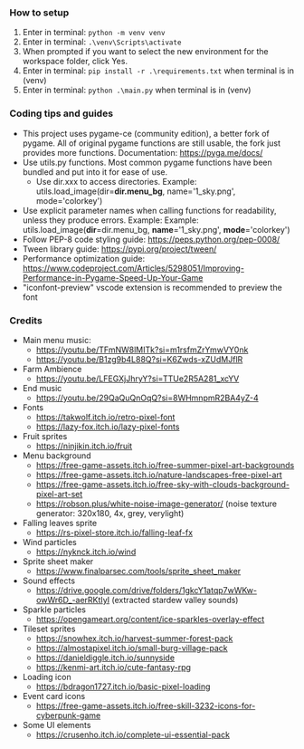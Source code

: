 ### How to setup
1. Enter in terminal: `python -m venv venv`
2. Enter in terminal: `.\venv\Scripts\activate`
3. When prompted if you want to select the new environment for the workspace folder, click Yes.
4. Enter in terminal: `pip install -r .\requirements.txt` when terminal is in (venv)
5. Enter in terminal: `python .\main.py` when terminal is in (venv)

### Coding tips and guides
- This project uses pygame-ce (community edition), a better fork of pygame. All of original pygame functions are still usable, the fork just provides more functions. Documentation: https://pyga.me/docs/
- Use utils.py functions. Most common pygame functions have been bundled and put into it for ease of use.
    - Use dir.xxx to access directories. Example: utils.load_image(dir=**dir.menu_bg**, name='1_sky.png', mode='colorkey')
- Use explicit parameter names when calling functions for readability, unless they produce errors. Example: Example: utils.load_image(**dir**=dir.menu_bg, **name**='1_sky.png', **mode**='colorkey')
- Follow PEP-8 code styling guide: https://peps.python.org/pep-0008/
- Tween library guide: https://pypi.org/project/tween/
- Performance optimization guide: https://www.codeproject.com/Articles/5298051/Improving-Performance-in-Pygame-Speed-Up-Your-Game
- "iconfont-preview" vscode extension is recommended to preview the font

### Credits
- Main menu music:
    - https://youtu.be/TFmNW8lMITk?si=m1rsfmZrYmwVY0nk
    - https://youtu.be/B1zg9b4L88Q?si=K6Zwds-xZUdMJflR
- Farm Ambience
    - https://youtu.be/LFEGXjJhryY?si=TTUe2R5A281_xcYV
- End music
    - https://youtu.be/29QaQuQnOqQ?si=8WHmnpmR2BA4yZ-4
- Fonts
    - https://takwolf.itch.io/retro-pixel-font
    - https://lazy-fox.itch.io/lazy-pixel-fonts
- Fruit sprites
    - https://ninjikin.itch.io/fruit
- Menu background
    - https://free-game-assets.itch.io/free-summer-pixel-art-backgrounds
    - https://free-game-assets.itch.io/nature-landscapes-free-pixel-art
    - https://free-game-assets.itch.io/free-sky-with-clouds-background-pixel-art-set
    - https://robson.plus/white-noise-image-generator/ (noise texture generator: 320x180, 4x, grey, verylight)
- Falling leaves sprite
    - https://rs-pixel-store.itch.io/falling-leaf-fx
- Wind particles
    - https://nyknck.itch.io/wind
- Sprite sheet maker
    - https://www.finalparsec.com/tools/sprite_sheet_maker
- Sound effects
    - https://drive.google.com/drive/folders/1gkcY1atqp7wWKw-owWr6D_-aerRKtIyI (extracted stardew valley sounds)
- Sparkle particles
    - https://opengameart.org/content/ice-sparkles-overlay-effect
- Tileset sprites
    - https://snowhex.itch.io/harvest-summer-forest-pack
    - https://almostapixel.itch.io/small-burg-village-pack
    - https://danieldiggle.itch.io/sunnyside
    - https://kenmi-art.itch.io/cute-fantasy-rpg
- Loading icon
    - https://bdragon1727.itch.io/basic-pixel-loading
- Event card icons
    - https://free-game-assets.itch.io/free-skill-3232-icons-for-cyberpunk-game
- Some UI elements
    - https://crusenho.itch.io/complete-ui-essential-pack